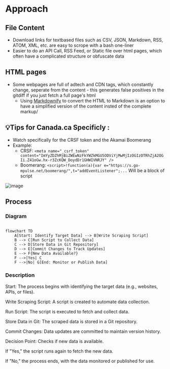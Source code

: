 # Approach

## File Content
  - Download links for textbased files such as CSV, JSON, Markdown, RSS, ATOM, XML, etc. are easy to scrope with a bash one-liner
  - Easier to do an API Call, RSS Feed, or Static file over html pages, which often have a complicated structure or obfuscate data
## HTML pages
  - Some webpages are full of adtech and CDN tags, which constantly change, seperate from the content - this generates false positives in the gitdiff if you just fetch a full page's html
    - Using [Markdownify](https://pypi.org/project/markdownify/) to convert the HTML to Markdown is an option to have a simplified version of the content insted of the complete markup/  

## 💡Tips for Canada.ca Specificly :
  - Watch specifically for the CRSF token and the Akamai Boomerang
  - Example:   
    - CRSF: `<meta name="_csrf_token" content="ImYyZDZhMjBiZWEwNzFkYWZkMGU5ODViYjMwMjIzOGIzOTRhZjA2OGIi.Z41oGw.hx-r3ZcKQW_DoydDr1GHWIVNRJY" />`
    - Boomerang: `<script>!function(a){var e="https://s.go-mpulse.net/boomerang/",t="addEventListener";...` Will be a block of script

  ![image](https://github.com/user-attachments/assets/f1e563ec-f4c3-4cfc-b698-056a0311d347)

## Process

### Diagram

```mermaid

flowchart TD
    A[Start: Identify Target Data] --> B[Write Scraping Script]
    B --> C[Run Script to Collect Data]
    C --> D[Store Data in Git Repository]
    D --> E[Commit Changes to Track Updates]
    E --> F{New Data Available?}
    F -->|Yes| C
    F -->|No| G[End: Monitor or Publish Data]

```
### Description

Start: The process begins with identifying the target data (e.g., websites, APIs, or files). 

Write Scraping Script: A script is created to automate data collection.

Run Script: The script is executed to fetch and collect data.

Store Data in Git: The scraped data is stored in a Git repository.

Commit Changes: Data updates are committed to maintain version history.

Decision Point: Checks if new data is available.

If "Yes," the script runs again to fetch the new data.

If "No," the process ends, with the data monitored or published for use.
